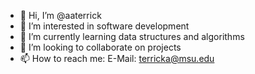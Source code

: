 - 👋 Hi, I’m @aaterrick
- 👀 I’m interested in software development
- 🌱 I’m currently learning data structures and algorithms
- 💞️ I’m looking to collaborate on projects
- 📫 How to reach me:
      E-Mail: terricka@msu.edu


<!---
aaterrick/aaterrick is a ✨ special ✨ repository because its `README.md` (this file) appears on your GitHub profile.
You can click the Preview link to take a look at your changes.
--->
